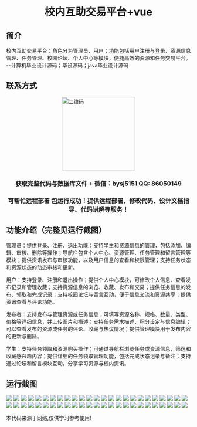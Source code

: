 <p><h1 align="center">校内互助交易平台+vue</h1></p>

## 简介
校内互助交易平台：角色分为管理员、用户；功能包括用户注册与登录、资源信息管理、任务管理、校园论坛、个人中心等模块，便捷高效的资源和任务交易平台。    --计算机毕业设计源码；毕设源码；java毕业设计源码


## 联系方式
<img src="https://bs-1329754181.cos.ap-shanghai.myqcloud.com/wx.jpg" alt="二维码" style="display: block; margin: 0 auto;" width="200px">
<p><h3 align="center">获取完整代码与数据库文件 + 微信：bysj5151 QQ: 86050149</h3></p>
<p><h3 align="center">可帮忙远程部署 包运行成功！提供远程部署、修改代码、设计文档指导、代码讲解等服务！</h3></p>

## 功能介绍（完整见运行截图）
管理员：提供登录、注册、退出功能；支持学生和资源信息的管理，包括添加、编辑、审核、删除等操作；导航栏包含个人中心、资源管理、任务管理和留言管理等模块；提供资讯发布与审核功能，以及用户信息的查看和权限管理；支持任务状态和资源状态的动态审核和更新。

用户：支持登录、注册和退出操作；提供个人中心模块，可修改个人信息、查看发布记录和管理收藏；支持资源信息的浏览、收藏、发布和交易；提供任务信息的发布、领取和完成记录；支持校园论坛与留言互动，便于信息交流和资源共享；提供资讯查看与评论功能。

发布者：支持发布与管理资源或任务信息；可填写资源名称、规格、数量、类型、价格等详细信息，并上传图片和描述；支持任务需求描述、积分设定与信息编辑；可以查看发布的资源或任务的评论、收藏与热议情况；提供管理模块用于发布内容的更新与删除。

学生：支持任务领取和资源购买操作；可通过导航栏浏览任务或资源信息，筛选和收藏感兴趣内容；提供详细的任务领取管理功能，包括完成状态记录与备注；支持通过论坛和留言模块互动，分享学习资源与校内资讯。


## 运行截图
![](https://bs-1329754181.cos.ap-shanghai.myqcloud.com/ssm/CampusMutualTradePlatform/img/001.jpg)
![](https://bs-1329754181.cos.ap-shanghai.myqcloud.com/ssm/CampusMutualTradePlatform/img/002.jpg)
![](https://bs-1329754181.cos.ap-shanghai.myqcloud.com/ssm/CampusMutualTradePlatform/img/003.jpg)
![](https://bs-1329754181.cos.ap-shanghai.myqcloud.com/ssm/CampusMutualTradePlatform/img/004.jpg)
![](https://bs-1329754181.cos.ap-shanghai.myqcloud.com/ssm/CampusMutualTradePlatform/img/005.jpg)
![](https://bs-1329754181.cos.ap-shanghai.myqcloud.com/ssm/CampusMutualTradePlatform/img/006.jpg)
![](https://bs-1329754181.cos.ap-shanghai.myqcloud.com/ssm/CampusMutualTradePlatform/img/007.jpg)
![](https://bs-1329754181.cos.ap-shanghai.myqcloud.com/ssm/CampusMutualTradePlatform/img/008.jpg)
![](https://bs-1329754181.cos.ap-shanghai.myqcloud.com/ssm/CampusMutualTradePlatform/img/009.jpg)
![](https://bs-1329754181.cos.ap-shanghai.myqcloud.com/ssm/CampusMutualTradePlatform/img/010.jpg)
![](https://bs-1329754181.cos.ap-shanghai.myqcloud.com/ssm/CampusMutualTradePlatform/img/011.jpg)
![](https://bs-1329754181.cos.ap-shanghai.myqcloud.com/ssm/CampusMutualTradePlatform/img/012.jpg)
![](https://bs-1329754181.cos.ap-shanghai.myqcloud.com/ssm/CampusMutualTradePlatform/img/013.jpg)
![](https://bs-1329754181.cos.ap-shanghai.myqcloud.com/ssm/CampusMutualTradePlatform/img/014.jpg)
![](https://bs-1329754181.cos.ap-shanghai.myqcloud.com/ssm/CampusMutualTradePlatform/img/015.jpg)
![](https://bs-1329754181.cos.ap-shanghai.myqcloud.com/ssm/CampusMutualTradePlatform/img/016.jpg)
![](https://bs-1329754181.cos.ap-shanghai.myqcloud.com/ssm/CampusMutualTradePlatform/img/017.jpg)
![](https://bs-1329754181.cos.ap-shanghai.myqcloud.com/ssm/CampusMutualTradePlatform/img/018.jpg)
![](https://bs-1329754181.cos.ap-shanghai.myqcloud.com/ssm/CampusMutualTradePlatform/img/019.jpg)
![](https://bs-1329754181.cos.ap-shanghai.myqcloud.com/ssm/CampusMutualTradePlatform/img/020.jpg)
![](https://bs-1329754181.cos.ap-shanghai.myqcloud.com/ssm/CampusMutualTradePlatform/img/021.jpg)
![](https://bs-1329754181.cos.ap-shanghai.myqcloud.com/ssm/CampusMutualTradePlatform/img/022.jpg)
![](https://bs-1329754181.cos.ap-shanghai.myqcloud.com/ssm/CampusMutualTradePlatform/img/023.jpg)
![](https://bs-1329754181.cos.ap-shanghai.myqcloud.com/ssm/CampusMutualTradePlatform/img/024.jpg)
![](https://bs-1329754181.cos.ap-shanghai.myqcloud.com/ssm/CampusMutualTradePlatform/img/025.jpg)
![](https://bs-1329754181.cos.ap-shanghai.myqcloud.com/ssm/CampusMutualTradePlatform/img/026.jpg)
![](https://bs-1329754181.cos.ap-shanghai.myqcloud.com/ssm/CampusMutualTradePlatform/img/027.jpg)
![](https://bs-1329754181.cos.ap-shanghai.myqcloud.com/ssm/CampusMutualTradePlatform/img/028.jpg)
![](https://bs-1329754181.cos.ap-shanghai.myqcloud.com/ssm/CampusMutualTradePlatform/img/029.jpg)
![](https://bs-1329754181.cos.ap-shanghai.myqcloud.com/ssm/CampusMutualTradePlatform/img/030.jpg)
![](https://bs-1329754181.cos.ap-shanghai.myqcloud.com/ssm/CampusMutualTradePlatform/img/031.jpg)
![](https://bs-1329754181.cos.ap-shanghai.myqcloud.com/ssm/CampusMutualTradePlatform/img/032.jpg)
![](https://bs-1329754181.cos.ap-shanghai.myqcloud.com/ssm/CampusMutualTradePlatform/img/033.jpg)
![](https://bs-1329754181.cos.ap-shanghai.myqcloud.com/ssm/CampusMutualTradePlatform/img/034.jpg)
![](https://bs-1329754181.cos.ap-shanghai.myqcloud.com/ssm/CampusMutualTradePlatform/img/035.jpg)
![](https://bs-1329754181.cos.ap-shanghai.myqcloud.com/ssm/CampusMutualTradePlatform/img/036.jpg)
![](https://bs-1329754181.cos.ap-shanghai.myqcloud.com/ssm/CampusMutualTradePlatform/img/037.jpg)
![](https://bs-1329754181.cos.ap-shanghai.myqcloud.com/ssm/CampusMutualTradePlatform/img/038.jpg)
![](https://bs-1329754181.cos.ap-shanghai.myqcloud.com/ssm/CampusMutualTradePlatform/img/039.jpg)
![](https://bs-1329754181.cos.ap-shanghai.myqcloud.com/ssm/CampusMutualTradePlatform/img/040.jpg)
![](https://bs-1329754181.cos.ap-shanghai.myqcloud.com/ssm/CampusMutualTradePlatform/img/041.jpg)
![](https://bs-1329754181.cos.ap-shanghai.myqcloud.com/ssm/CampusMutualTradePlatform/img/042.jpg)
![](https://bs-1329754181.cos.ap-shanghai.myqcloud.com/ssm/CampusMutualTradePlatform/img/043.jpg)
![](https://bs-1329754181.cos.ap-shanghai.myqcloud.com/ssm/CampusMutualTradePlatform/img/044.jpg)
![](https://bs-1329754181.cos.ap-shanghai.myqcloud.com/ssm/CampusMutualTradePlatform/img/045.jpg)
![](https://bs-1329754181.cos.ap-shanghai.myqcloud.com/ssm/CampusMutualTradePlatform/img/046.jpg)
![](https://bs-1329754181.cos.ap-shanghai.myqcloud.com/ssm/CampusMutualTradePlatform/img/047.jpg)
![](https://bs-1329754181.cos.ap-shanghai.myqcloud.com/ssm/CampusMutualTradePlatform/img/048.jpg)
![](https://bs-1329754181.cos.ap-shanghai.myqcloud.com/ssm/CampusMutualTradePlatform/img/049.jpg)
![](https://bs-1329754181.cos.ap-shanghai.myqcloud.com/ssm/CampusMutualTradePlatform/img/050.jpg)

<p>本代码来源于网络,仅供学习参考使用!</p>
